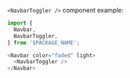 `<NavbarToggler />` component example:

```js
import {
  Navbar,
  NavbarToggler,
} from '$PACKAGE_NAME';

<Navbar color="faded" light>
  <NavbarToggler />
</Navbar>
```
